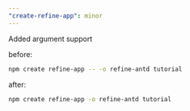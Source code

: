 ```yaml
---
"create-refine-app": minor
---
```


Added argument support

before:
```bash
npm create refine-app -- -o refine-antd tutorial
```

after:
```bash
npm create refine-app -o refine-antd tutorial
```